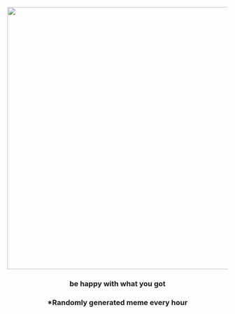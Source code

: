 <p align="center">
        <img src="https://i.redd.it/0v5zhnl20dg91.png" width="600" height="600">
        </p>
        <h3 align="center">be happy with what you got</h3>
        <h3 align="center">*Randomly generated meme every hour</h3>
    